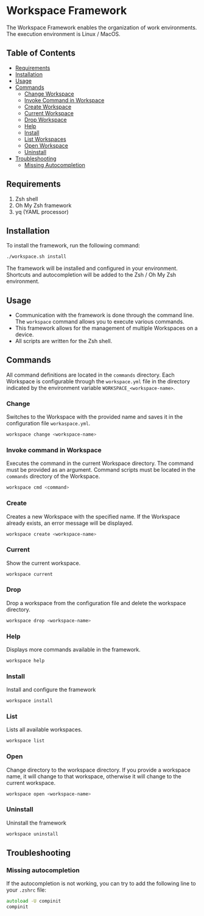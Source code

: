# Workspace Framework

The Workspace Framework enables the organization of work environments. The execution environment is Linux / MacOS.

## Table of Contents
- [Requirements](#requirements)
- [Installation](#installation)
- [Usage](#usage)
- [Commands](#commands)
  - [Change Workspace](#change)
  - [Invoke Command in Workspace](#invoke-command-in-workspace)
  - [Create Workspace](#create)
  - [Current Workspace](#current)
  - [Drop Workspace](#drop)
  - [Help](#help)
  - [Install](#install)
  - [List Workspaces](#list)
  - [Open Workspace](#open)
  - [Uninstall](#uninstall)
- [Troubleshooting](#troubleshooting)
  - [Missing Autocompletion](#missing-autocompletion)

## Requirements

1. Zsh shell
2. Oh My Zsh framework
3. yq (YAML processor)

## Installation

To install the framework, run the following command:

```zsh
./workspace.sh install
```

The framework will be installed and configured in your environment. Shortcuts and autocompletion
will be added to the Zsh / Oh My Zsh environment.

## Usage

- Communication with the framework is done through the command line. The `workspace` command allows
  you to execute various commands.
- This framework allows for the management of multiple Workspaces on a device.
- All scripts are written for the Zsh shell.

## Commands

All command definitions are located in the `commands` directory. Each Workspace is configurable
through the `workspace.yml` file in the directory indicated by the environment
variable `WORKSPACE_<workspace-name>`.

### Change

Switches to the Workspace with the provided name and saves it in the configuration
file `workaspace.yml`.

```zsh
workspace change <workspace-name>
```

### Invoke command in Workspace

Executes the command in the current Workspace directory. The command must be provided as an
argument. Command scripts must be located in the `commands` directory of the Workspace.

```zsh
workspace cmd <command>
```

### Create

Creates a new Workspace with the specified name. If the Workspace already exists, an error message
will be displayed.

```zsh
workspace create <workspace-name>
```

### Current

Show the current workspace.

```zsh
workspace current
```

### Drop

Drop a workspace from the configuration file and delete the workspace directory.

```zsh
workspace drop <workspace-name>
```

### Help

Displays more commands available in the framework.

```zsh
workspace help
```

### Install

Install and configure the framework

```zsh
workspace install
```

### List

Lists all available workspaces.

```zsh
workspace list
```

### Open

Change directory to the workspace directory. If you provide a workspace name, it will change to that
workspace, otherwise it will change to the current workspace.

```zsh
workspace open <workspace-name>
```

### Uninstall

Uninstall the framework

```zsh
workspace uninstall
```

## Troubleshooting

### Missing autocompletion

If the autocompletion is not working, you can try to add the following line to your `.zshrc` file:

```zsh
autoload -U compinit
compinit
```